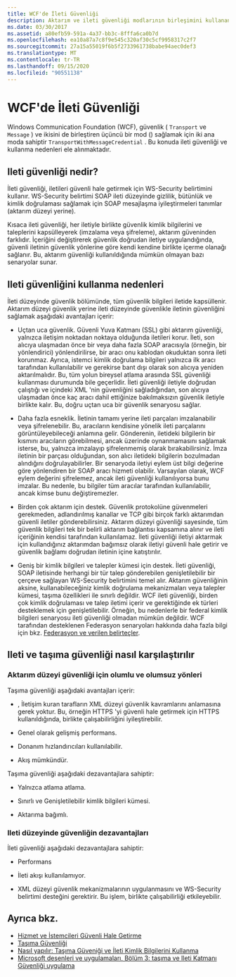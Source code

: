 ```yaml
---
title: WCF'de İleti Güvenliği
description: Aktarım ve ileti güvenliği modlarının birleşimini kullanan bir WCF ileti güvenliği türü TransportWithMessageCredential hakkında bilgi edinin.
ms.date: 03/30/2017
ms.assetid: a80efb59-591a-4a37-bb3c-8fffa6ca0b7d
ms.openlocfilehash: ea10a87a7c8f9e545c320af30c5cf9958317c2f7
ms.sourcegitcommit: 27a15a55019f6b5f2733961738babe94aec0def3
ms.translationtype: MT
ms.contentlocale: tr-TR
ms.lasthandoff: 09/15/2020
ms.locfileid: "90551138"
---
```

# <a name="message-security-in-wcf"></a>WCF'de İleti Güvenliği

Windows Communication Foundation (WCF), güvenlik ( `Transport` ve `Message` ) ve ikisini de birleştiren üçüncü bir mod () sağlamak için iki ana moda sahiptir `TransportWithMessageCredential` . Bu konuda ileti güvenliği ve kullanma nedenleri ele alınmaktadır.

## <a name="what-is-message-security"></a>Ileti güvenliği nedir?

İleti güvenliği, iletileri güvenli hale getirmek için WS-Security belirtimini kullanır. WS-Security belirtimi SOAP ileti düzeyinde gizlilik, bütünlük ve kimlik doğrulaması sağlamak için SOAP mesajlaşma iyileştirmeleri tanımlar (aktarım düzeyi yerine).

Kısaca ileti güvenliği, her iletiyle birlikte güvenlik kimlik bilgilerini ve taleplerini kapsülleyerek (imzalama veya şifreleme), aktarım güveninden farklıdır. İçeriğini değiştirerek güvenlik doğrudan iletiye uygulandığında, güvenli iletinin güvenlik yönlerine göre kendi kendine birlikte içerme olanağı sağlanır. Bu, aktarım güvenliği kullanıldığında mümkün olmayan bazı senaryolar sunar.

## <a name="reasons-to-use-message-security"></a>Ileti güvenliğini kullanma nedenleri

İleti düzeyinde güvenlik bölümünde, tüm güvenlik bilgileri iletide kapsüllenir. Aktarım düzeyi güvenlik yerine ileti düzeyinde güvenlikle iletinin güvenliğini sağlamak aşağıdaki avantajları içerir:

- Uçtan uca güvenlik. Güvenli Yuva Katmanı (SSL) gibi aktarım güvenliği, yalnızca iletişim noktadan noktaya olduğunda iletileri korur. İleti, son alıcıya ulaşmadan önce bir veya daha fazla SOAP aracısıyla (örneğin, bir yönlendirici) yönlendirilirse, bir aracı onu kablodan okuduktan sonra ileti korunmaz. Ayrıca, istemci kimlik doğrulama bilgileri yalnızca ilk aracı tarafından kullanılabilir ve gerekirse bant dışı olarak son alıcıya yeniden aktarılmalıdır. Bu, tüm yolun bireysel atlama arasında SSL güvenliği kullanması durumunda bile geçerlidir. İleti güvenliği iletiyle doğrudan çalıştığı ve içindeki XML 'nin güvenliğini sağladığından, son alıcıya ulaşmadan önce kaç aracı dahil ettiğinize bakılmaksızın güvenlik iletiyle birlikte kalır. Bu, doğru uçtan uca bir güvenlik senaryosu sağlar.

- Daha fazla esneklik. İletinin tamamı yerine ileti parçaları imzalanabilir veya şifrelenebilir. Bu, aracıların kendisine yönelik ileti parçalarını görüntüleyebileceği anlamına gelir. Gönderenin, iletideki bilgilerin bir kısmını aracıların görebilmesi, ancak üzerinde oynanmamasını sağlamak isterse, bu, yalnızca imzalayıp şifrelenmemiş olarak bırakabilirsiniz. İmza iletinin bir parçası olduğundan, son alıcı iletideki bilgilerin bozulmadan alındığını doğrulayabilirler. Bir senaryoda iletiyi eylem üst bilgi değerine göre yönlendiren bir SOAP aracı hizmeti olabilir. Varsayılan olarak, WCF eylem değerini şifrelemez, ancak ileti güvenliği kullanılıyorsa bunu imzalar. Bu nedenle, bu bilgiler tüm aracılar tarafından kullanılabilir, ancak kimse bunu değiştiremezler.

- Birden çok aktarım için destek. Güvenlik protokolüne güvenmeleri gerekmeden, adlandırılmış kanallar ve TCP gibi birçok farklı aktarımdan güvenli iletiler gönderebilirsiniz. Aktarım düzeyi güvenliği sayesinde, tüm güvenlik bilgileri tek bir belirli aktarım bağlantısı kapsamına alınır ve ileti içeriğinin kendisi tarafından kullanılamaz. İleti güvenliği iletiyi aktarmak için kullandığınız aktarımdan bağımsız olarak iletiyi güvenli hale getirir ve güvenlik bağlamı doğrudan iletinin içine katıştırılır.

- Geniş bir kimlik bilgileri ve talepler kümesi için destek. İleti güvenliği, SOAP iletisinde herhangi bir tür talep gönderebilen genişletilebilir bir çerçeve sağlayan WS-Security belirtimini temel alır. Aktarım güvenliğinin aksine, kullanabileceğiniz kimlik doğrulama mekanizmaları veya talepler kümesi, taşıma özellikleri ile sınırlı değildir. WCF ileti güvenliği, birden çok kimlik doğrulaması ve talep iletimi içerir ve gerektiğinde ek türleri desteklemek için genişletilebilir. Örneğin, bu nedenlerle bir federal kimlik bilgileri senaryosu ileti güvenliği olmadan mümkün değildir. WCF tarafından desteklenen Federasyon senaryoları hakkında daha fazla bilgi için bkz. [Federasyon ve verilen belirteçler](federation-and-issued-tokens.md).

## <a name="how-message-and-transport-security-compare"></a>Ileti ve taşıma güvenliği nasıl karşılaştırılır

### <a name="pros-and-cons-of-transport-level-security"></a>Aktarım düzeyi güvenliği için olumlu ve olumsuz yönleri

Taşıma güvenliği aşağıdaki avantajları içerir:

- , İletişim kuran tarafların XML düzeyi güvenlik kavramlarını anlamasına gerek yoktur. Bu, örneğin HTTPS 'yi güvenli hale getirmek için HTTPS kullanıldığında, birlikte çalışabilirliğini iyileştirebilir.

- Genel olarak gelişmiş performans.

- Donanım hızlandırıcıları kullanılabilir.

- Akış mümkündür.

 Taşıma güvenliği aşağıdaki dezavantajlara sahiptir:

- Yalnızca atlama atlama.

- Sınırlı ve Genişletilebilir kimlik bilgileri kümesi.

- Aktarıma bağımlı.

### <a name="disadvantages-of-message-level-security"></a>Ileti düzeyinde güvenliğin dezavantajları

İleti güvenliği aşağıdaki dezavantajlara sahiptir:

- Performans

- İleti akışı kullanılamıyor.

- XML düzeyi güvenlik mekanizmalarının uygulanmasını ve WS-Security belirtimi desteğini gerektirir. Bu işlem, birlikte çalışabilirliği etkileyebilir.

## <a name="see-also"></a>Ayrıca bkz.

- [Hizmet ve İstemcileri Güvenli Hale Getirme](securing-services-and-clients.md)
- [Taşıma Güvenliği](transport-security.md)
- [Nasıl yapılır: Taşıma Güveniği ve İleti Kimlik Bilgilerini Kullanma](how-to-use-transport-security-and-message-credentials.md)
- [Microsoft desenleri ve uygulamaları, Bölüm 3: taşıma ve Ileti Katmanı Güvenliği uygulama](/previous-versions/msp-n-p/ff647370(v=pandp.10))
